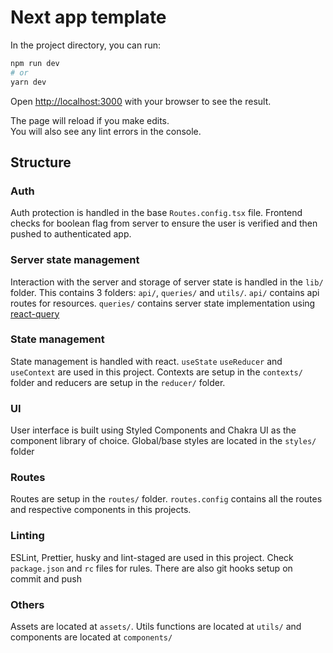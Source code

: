 # Next app template

In the project directory, you can run:

```bash
npm run dev
# or
yarn dev
```

Open [http://localhost:3000](http://localhost:3000) with your browser to see the
result.

The page will reload if you make edits. <br /> You will also see any lint errors
in the console.

## Structure

### Auth

Auth protection is handled in the base `Routes.config.tsx` file. Frontend checks
for boolean flag from server to ensure the user is verified and then pushed to
authenticated app.

### Server state management

Interaction with the server and storage of server state is handled in the `lib/`
folder. This contains 3 folders: `api/`, `queries/` and `utils/`. `api/`
contains api routes for resources. `queries/` contains server state
implementation using [react-query](https://react-query.tanstack.com/overview)

### State management

State management is handled with react. `useState` `useReducer` and `useContext`
are used in this project. Contexts are setup in the `contexts/` folder and
reducers are setup in the `reducer/` folder.

### UI

User interface is built using Styled Components and Chakra UI as the component
library of choice. Global/base styles are located in the `styles/` folder

### Routes

Routes are setup in the `routes/` folder. `routes.config` contains all the
routes and respective components in this projects.

### Linting

ESLint, Prettier, husky and lint-staged are used in this project. Check
`package.json` and `rc` files for rules. There are also git hooks setup on
commit and push

### Others

Assets are located at `assets/`. Utils functions are located at `utils/` and
components are located at `components/`
